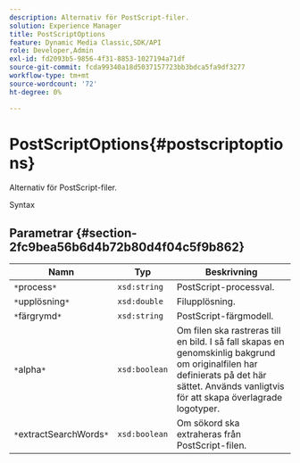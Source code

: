```yaml
---
description: Alternativ för PostScript-filer.
solution: Experience Manager
title: PostScriptOptions
feature: Dynamic Media Classic,SDK/API
role: Developer,Admin
exl-id: fd2093b5-9856-4f31-8853-1027194a71df
source-git-commit: fcda99340a18d5037157723bb3bdca5fa9df3277
workflow-type: tm+mt
source-wordcount: '72'
ht-degree: 0%

---
```


# PostScriptOptions{#postscriptoptions}

Alternativ för PostScript-filer.

Syntax

## Parametrar {#section-2fc9bea56b6d4b72b80d4f04c5f9b862}

| Namn | Typ | Beskrivning |
|---|---|---|
| `*`process`*` | `xsd:string` | PostScript-processval. |
| `*`upplösning`*` | `xsd:double` | Filupplösning. |
| `*`färgrymd`*` | `xsd:string` | PostScript-färgmodell. |
| `*`alpha`*` | `xsd:boolean` | Om filen ska rastreras till en bild. I så fall skapas en genomskinlig bakgrund om originalfilen har definierats på det här sättet. Används vanligtvis för att skapa överlagrade logotyper. |
| `*`extractSearchWords`*` | `xsd:boolean` | Om sökord ska extraheras från PostScript-filen. |
